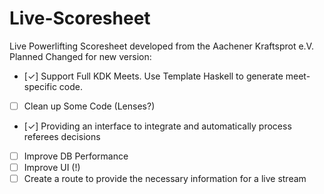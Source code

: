 # Live-Scoresheet
Live Powerlifting Scoresheet developed from the Aachener Kraftsprot e.V. Planned Changed for new version:

- [✓] Support Full KDK Meets. Use Template Haskell to generate meet-specific code.
- [ ] Clean up Some Code (Lenses?)
- [✓] Providing an interface to integrate and automatically process referees decisions
- [ ] Improve DB Performance
- [ ] Improve UI (!)
- [ ] Create a route to provide the necessary information for a live stream
